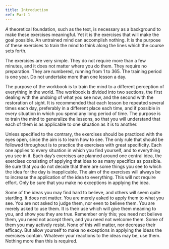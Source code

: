 ```yaml
---
title: Introduction
ref: Part 1
---
```


*A* theoretical foundation, such as the text, is necessary as a
background to make these exercises meaningful. Yet it is the exercises
that will make the goal possible. An untrained mind can accomplish
nothing. It is the purpose of these exercises to train the mind to think
along the lines which the course sets forth.

The exercises are very simple. They do not require more than a few
minutes, and it does not matter where you do them. They require no
preparation. They are numbered, running from 1 to 365. The training
period is one year. Do not undertake more than one lesson a day.

The purpose of the workbook is to train the mind to a different
perception of everything in the world. The workbook is divided into two
sections, the first dealing with the undoing of what you see now, and
the second with the restoration of sight. It is recommended that each
lesson be repeated several times each day, preferably in a different
place each time, and if possible in every situation in which you spend
any long period of time. The purpose is to train the mind to generalize
the lessons, so that you will understand that each of them is as
applicable to one situation as it is to another.

Unless specified to the contrary, the exercises should be practiced with
the eyes open, since the aim is to learn how to see. The only rule that
should be followed throughout is to practice the exercises with great
specificity. Each one applies to every situation in which you find
yourself, and to everything you see in it. Each day’s exercises are
planned around one central idea, the exercises consisting of applying
that idea to as many specifics as possible. Be sure that you do not
decide that there are some things you see to which the idea for the day
is inapplicable. The aim of the exercises will always be to increase the
application of the idea to everything. This will not
require effort. Only be sure that you make no exceptions in applying the
idea.

Some of the ideas you may find hard to believe, and others will seem
quite startling. It does not matter. You are merely asked to apply them
to what you see. You are not asked to judge them, nor even to believe
them. You are merely asked to use them. It is their use which will give
them meaning to you, and show you they are true. Remember only this; you
need not believe them, you need not accept them, and you need not
welcome them. Some of them you may actively resist. None of this will
matter, nor decrease their efficacy. But allow yourself to make no
exceptions in applying the ideas the exercises contain. Whatever your
reactions to the ideas may be, use them. Nothing more than this is
required.

